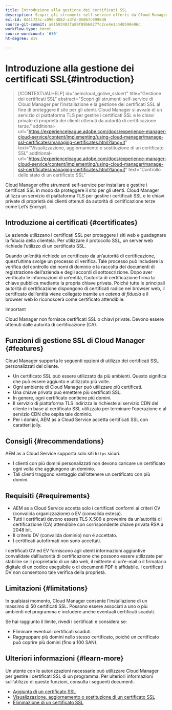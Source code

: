 ```yaml
---
title: Introduzione alla gestione dei certificati SSL
description: Scopri gli strumenti self-service offerti da Cloud Manager per l’installazione dei certificati SSL.
exl-id: 0d41723c-c096-4882-a3fd-050b7c9996d8
source-git-commit: a01583483fa89f89b60277c2ce4e1c440590e96c
workflow-type: tm+mt
source-wordcount: '630'
ht-degree: 81%

---
```



# Introduzione alla gestione dei certificati SSL{#introduction}

>[!CONTEXTUALHELP]
>id="aemcloud_golive_sslcert"
>title="Gestione dei certificati SSL"
>abstract="Scopri gli strumenti self-service di Cloud Manager per l’installazione e la gestione dei certificati SSL al fine di proteggere il sito per gli utenti. Cloud Manager si avvale di un servizio di piattaforma TLS per gestire i certificati SSL e le chiavi private di proprietà dei clienti ottenuti da autorità di certificazione terze."
>additional-url="https://experienceleague.adobe.com/docs/experience-manager-cloud-service/content/implementing/using-cloud-manager/manage-ssl-certificates/managing-certificates.html?lang=it" text="Visualizzazione, aggiornamento e sostituzione di un certificato SSL"
>additional-url="https://experienceleague.adobe.com/docs/experience-manager-cloud-service/content/implementing/using-cloud-manager/manage-ssl-certificates/managing-certificates.html?lang=it" text="Controllo dello stato di un certificato SSL"

Cloud Manager offre strumenti self-service per installare e gestire i certificati SSL in modo da proteggere il sito per gli utenti. Cloud Manager utilizza un servizio di piattaforma TLS per gestire i certificati SSL e le chiavi private di proprietà dei clienti ottenuti da autorità di certificazione terze come Let’s Encrypt.

## Introduzione ai certificati {#certificates}

Le aziende utilizzano i certificati SSL per proteggere i siti web e guadagnare la fiducia della clientela. Per utilizzare il protocollo SSL, un server web richiede l’utilizzo di un certificato SSL.

Quando un’entità richiede un certificato da un’autorità di certificazione, quest’ultima svolge un processo di verifica. Tale processo può includere la verifica del controllo dei nomi di dominio e la raccolta dei documenti di registrazione dell’azienda e degli accordi di sottoscrizione. Dopo aver verificato le informazioni di un’entità, l’autorità di certificazione firma la chiave pubblica mediante la propria chiave privata. Poiché tutte le principali autorità di certificazione dispongono di certificati radice nei browser web, il certificato dell’entità viene collegato tramite un *catena di fiducia* e il browser web lo riconoscerà come certificato attendibile.

>[!IMPORTANT]
>
>Cloud Manager non fornisce certificati SSL o chiavi private. Devono essere ottenuti dalle autorità di certificazione (CA).

## Funzioni di gestione SSL di Cloud Manager {#features}

Cloud Manager supporta le seguenti opzioni di utilizzo dei certificati SSL personalizzati del cliente.

* Un certificato SSL può essere utilizzato da più ambienti. Questo significa che può essere aggiunto e utilizzato più volte.
* Ogni ambiente di Cloud Manager può utilizzare più certificati.
* Una chiave privata può emettere più certificati SSL.
* In genere, ogni certificato contiene più domini.
* Il servizio di piattaforma TLS indirizza le richieste al servizio CDN del cliente in base al certificato SSL utilizzato per terminare l’operazione e al servizio CDN che ospita tale dominio.
* Per i domini, AEM as a Cloud Service accetta certificati SSL con caratteri jolly.

## Consigli {#recommendations}

AEM as a Cloud Service supporta solo siti `https` sicuri.

* I clienti con più domini personalizzati non devono caricare un certificato ogni volta che aggiungono un dominio.
* Tali clienti traggono vantaggio dall’ottenere un certificato con più domini.

## Requisiti {#requirements}

* AEM as a Cloud Service accetta solo i certificati conformi ai criteri OV (convalida organizzazione) o EV (convalida estesa).
* Tutti i certificati devono essere TLS X.509 e provenire da un’autorità di certificazione (CA) attendibile con corrispondente chiave privata RSA a 2048 bit.
* Il criterio DV (convalida dominio) non è accettato.
* I certificati autofirmati non sono accettati.

I certificati OV ed EV forniscono agli utenti informazioni aggiuntive convalidate dall’autorità di certificazione che possono essere utilizzate per stabilire se il proprietario di un sito web, il mittente di un’e-mail o il firmatario digitale di un codice eseguibile o di documenti PDF è affidabile. I certificati DV non consentono tale verifica della proprietà.

## Limitazioni {#limitations}

In qualsiasi momento, Cloud Manager consente l’installazione di un massimo di 50 certificati SSL. Possono essere associati a uno o più ambienti nel programma e includere anche eventuali certificati scaduti.

Se hai raggiunto il limite, rivedi i certificati e considera se:

* Eliminare eventuali certificati scaduti.
* Raggruppare più domini nello stesso certificato, poiché un certificato può coprire più domini (fino a 100 SAN).

## Ulteriori informazioni {#learn-more}

Un utente con le autorizzazioni necessarie può utilizzare Cloud Manager per gestire i certificati SSL di un programma. Per ulteriori informazioni sull’utilizzo di queste funzioni, consulta i seguenti documenti.

* [Aggiunta di un certificato SSL](/help/implementing/cloud-manager/managing-ssl-certifications/add-ssl-certificate.md)
* [Visualizzazione, aggiornamento o sostituzione di un certificato SSL](/help/implementing/cloud-manager/managing-ssl-certifications/managing-certificates.md)
* [Eliminazione di un certificato SSL](/help/implementing/cloud-manager/managing-ssl-certifications/managing-certificates.md)
